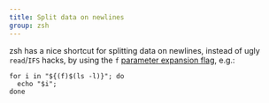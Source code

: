 ```yaml
---
title: Split data on newlines
group: zsh
---
```


zsh has a nice shortcut for splitting data on newlines, instead of ugly
`read`/`IFS` hacks, by using the `f`
[parameter expansion flag](https://zsh.sourceforge.io/Doc/Release/Expansion.html#Parameter-Expansion-Flags),
e.g.:

```shell
for i in "${(f)$(ls -l)}"; do
  echo "$i";
done
```